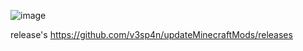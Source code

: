 ![image](https://github.com/v3sp4n/updateMinecraftMods/assets/57196133/39fb5644-8c2d-482a-9140-c58e6bd5b728)

release's
https://github.com/v3sp4n/updateMinecraftMods/releases

